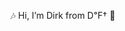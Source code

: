 🎶 Hi, I’m Dirk from D℉† 👀


<!---
DirkMeierDFT/DirkMeierDFT is a ✨ special ✨ repository because its `README.md` (this file) appears on your GitHub profile.
You can click the Preview link to take a look at your changes.
--->
